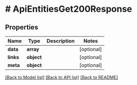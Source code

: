 # # ApiEntitiesGet200Response

## Properties

Name | Type | Description | Notes
------------ | ------------- | ------------- | -------------
**data** | **array** |  | [optional]
**links** | **object** |  | [optional]
**meta** | **object** |  | [optional]

[[Back to Model list]](../../README.md#models) [[Back to API list]](../../README.md#endpoints) [[Back to README]](../../README.md)
